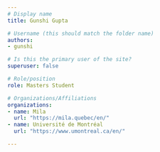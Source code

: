 ```yaml
---
# Display name
title: Gunshi Gupta

# Username (this should match the folder name)
authors:
- gunshi

# Is this the primary user of the site?
superuser: false

# Role/position
role: Masters Student

# Organizations/Affiliations
organizations:
- name: Mila
  url: "https://mila.quebec/en/"
- name: Université de Montréal
  url: "https://www.umontreal.ca/en/"

---
```

